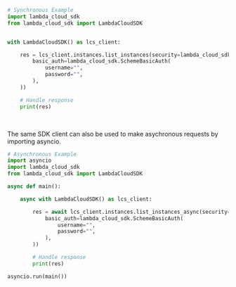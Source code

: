 <!-- Start SDK Example Usage [usage] -->
```python
# Synchronous Example
import lambda_cloud_sdk
from lambda_cloud_sdk import LambdaCloudSDK


with LambdaCloudSDK() as lcs_client:

    res = lcs_client.instances.list_instances(security=lambda_cloud_sdk.ListInstancesSecurity(
        basic_auth=lambda_cloud_sdk.SchemeBasicAuth(
            username="",
            password="",
        ),
    ))

    # Handle response
    print(res)
```

</br>

The same SDK client can also be used to make asychronous requests by importing asyncio.
```python
# Asynchronous Example
import asyncio
import lambda_cloud_sdk
from lambda_cloud_sdk import LambdaCloudSDK

async def main():

    async with LambdaCloudSDK() as lcs_client:

        res = await lcs_client.instances.list_instances_async(security=lambda_cloud_sdk.ListInstancesSecurity(
            basic_auth=lambda_cloud_sdk.SchemeBasicAuth(
                username="",
                password="",
            ),
        ))

        # Handle response
        print(res)

asyncio.run(main())
```
<!-- End SDK Example Usage [usage] -->